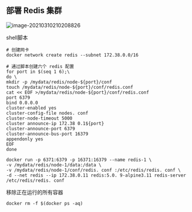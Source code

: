 ## 部署 Redis 集群

![image-20210310210208826](C:\Users\李祥鸿\AppData\Roaming\Typora\typora-user-images\image-20210310210208826.png)



shell脚本

```shell
# 创建网卡
docker network create redis --subnet 172.38.0.0/16

# 通过脚本创建六个 redis 配置
for port in $(seq 1 6);\
do \
mkdir -p /mydata/redis/node-${port}/conf
touch /mydata/redis/node-${port}/conf/redis.conf
cat << EOF >/mydata/redis/node-${port}/conf/redis.conf
port 6379
bind 0.0.0.0
cluster-enabled yes 
cluster-config-file nodes. conf
cluster-node-timeout 5000
cluster announce-ip 172.38 0.1${port}
cluster-announce-port 6379
cluster-announce-bus-port 16379
appendonly yes
EOF
done

docker run -p 6371:6379 -p 16371:16379 --name redis-1 \
-v /mydata/redis/node-1/data:/data \
-v /mydata/redis/node-1/conf/redis. conf :/etc/redis/redis. conf \
-d --net redis --ip 172.38.0.11 redis:5.0. 9-alpine3.11 redis-server /etc/redis/redis. conf

```



移除正在运行的所有容器

`docker rm -f $(docker ps -aq)`































